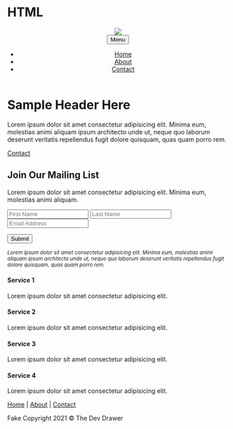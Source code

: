 # HTML
<!DOCTYPE html>
<html lang="en">
<head>
    <meta charset="UTF-8">
    <meta http-equiv="X-UA-Compatible" content="IE=edge">
    <meta name="viewport" content="width=device-width, initial-scale=1.0">
    <title>HTML Sample</title>
    <link rel="stylesheet" href="css/styles.css">
</head>
<body>
    <header>
        <div class="container">
            <div class="row">
                <div class="col w-3 left">
                    <div class="logo">
                        <a href="/"><img src="https://thedevdrawer.com/assets/img/logo-header.png"></a>
                    </div>
                </div>
                <div class="col w-9">
                    <div id="menu">
                        <button type="button" id="menu-btn">Menu</button>
                    </div>
                    <nav id="nav">
                        <ul>
                            <li><a href="/" class="active">Home</a></li>
                            <li><a href="/about.html">About</a></li>
                            <li><a href="/contact.html">Contact</a></li>
                        </ul>
                    </nav>
                </div>
            </div>
        </div>
    </header>
    <main>
        <div class="hero">
            <div class="container">
                <div class="row">
                    <div class="col w-7 left">
                        <h1>Sample Header Here</h1>
                        <p>Lorem ipsum dolor sit amet consectetur adipisicing elit. Minima eum, molestias animi aliquam ipsum architecto unde ut, neque quo laborum deserunt veritatis repellendus fugit dolore quisquam, quas quam porro rem.</p>
                        <a href="/contact.html" class="btn">Contact</a>
                    </div>
                    <div class="col w-5">
                        <div class="card">
                            <h2>Join Our Mailing List</h2>
                            <p>Lorem ipsum dolor sit amet consectetur adipisicing elit. Minima eum, molestias animi aliquam.</p>
                            <form action="">
                                <input type="text" placeholder="First Name">
                                <input type="text" placeholder="Last Name">
                                <input type="text" placeholder="Email Address">
                                <p class="text-center"><button type="submit">Submit</button></p>
                            </form>
                            <p><small><em>Lorem ipsum dolor sit amet consectetur adipisicing elit. Minima eum, molestias animi aliquam ipsum architecto unde ut, neque quo laborum deserunt veritatis repellendus fugit dolore quisquam, quas quam porro rem.</em></small></p>
                        </div>
                    </div>
                </div>
            </div>
        </div>
        <div class="container">
            <div class="row">
                <div class="col text-center">
                    <div class="icon"></div>
                    <h4>Service 1</h4>
                    <p>Lorem ipsum dolor sit amet consectetur adipisicing elit.</p>
                </div>
                <div class="col text-center">
                    <div class="icon"></div>
                    <h4>Service 2</h4>
                    <p>Lorem ipsum dolor sit amet consectetur adipisicing elit.</p>
                </div>
                <div class="col text-center">
                    <div class="icon"></div>
                    <h4>Service 3</h4>
                    <p>Lorem ipsum dolor sit amet consectetur adipisicing elit.</p>
                </div>
                <div class="col text-center">
                    <div class="icon"></div>
                    <h4>Service 4</h4>
                    <p>Lorem ipsum dolor sit amet consectetur adipisicing elit.</p>
                </div>
            </div>
        </div>
    </main>
    <footer>
        <p class="text-center hidden-sm">
            <a href="/index.html" class="active">Home</a> | <a href="/about.html">About</a> | <a href="/contact.html">Contact</a>
        </p>
        <p class="text-center">
            Fake Copyright 2021 &copy; The Dev Drawer
        </p>
    </footer>
    <script src="js/init.js"></script>
</body>
</html>
